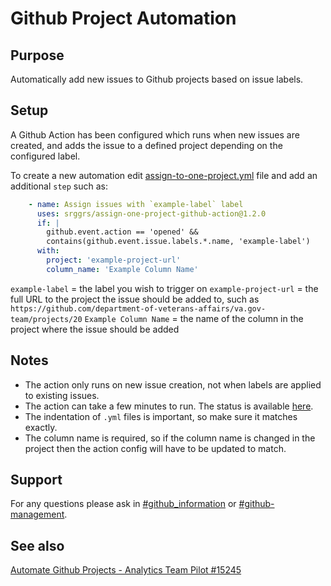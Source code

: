 # Github Project Automation

## Purpose

Automatically add new issues to Github projects based on issue labels.

## Setup

A Github Action has been configured which runs when new issues are created, and adds the issue to a defined project depending on the configured label.

To create a new automation edit [assign-to-one-project.yml](https://github.com/department-of-veterans-affairs/va.gov-team/blob/master/.github/workflows/assign-to-one-project.yml) file and add an additional `step` such as:
```yaml
    - name: Assign issues with `example-label` label
      uses: srggrs/assign-one-project-github-action@1.2.0
      if: |
        github.event.action == 'opened' && 
        contains(github.event.issue.labels.*.name, 'example-label')
      with:
        project: 'example-project-url'
        column_name: 'Example Column Name'
```

`example-label` = the label you wish to trigger on
`example-project-url` = the full URL to the project the issue should be added to, such as `https://github.com/department-of-veterans-affairs/va.gov-team/projects/20`
`Example Column Name` = the name of the column in the project where the issue should be added

## Notes

- The action only runs on new issue creation, not when labels are applied to existing issues.
- The action can take a few minutes to run. The status is available [here](https://github.com/department-of-veterans-affairs/va.gov-team/actions?query=workflow%3A%22Assign+to+One+Project%22).
- The indentation of `.yml` files is important, so make sure it matches exactly.
- The column name is required, so if the column name is changed in the project then the action config will have to be updated to match.

## Support

For any questions please ask in [#github_information](https://dsva.slack.com/archives/C01CZKYSGE6) or [#github-management](https://dsva.slack.com/archives/C9E1DRVJ7).

## See also
[Automate Github Projects - Analytics Team Pilot #15245](https://github.com/department-of-veterans-affairs/va.gov-team/issues/15245)
